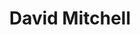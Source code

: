 ---
title: David Mitchell
author_slug: david_mitchell
wikipedia_url: https://en.wikipedia.org/wiki/David_Mitchell
layout: author
---